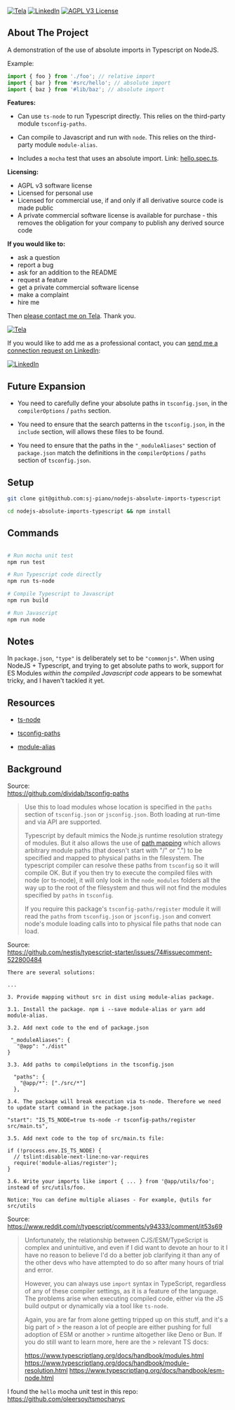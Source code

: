 <!-- PROJECT SHIELDS -->
<!--
*** We use markdown "reference style" links for readability.
*** Reference links are enclosed in brackets [ ] instead of parentheses ( ).
*** See the bottom of this document for the declaration of the reference variables
*** for contributors-url, forks-url, etc. This is an optional, concise syntax you may use.
*** https://www.markdownguide.org/basic-syntax/#reference-style-links
-->
[![Tela][tela-shield]][tela-url]
[![LinkedIn][linkedin-shield]][linkedin-url]
[![AGPL V3 License][license-shield]][license-url]




## About The Project


A demonstration of the use of absolute imports in Typescript on NodeJS.


Example:

```typescript
import { foo } from './foo'; // relative import
import { bar } from '#src/hello'; // absolute import
import { baz } from '#lib/baz'; // absolute import
```


**Features:**

- Can use `ts-node` to run Typescript directly. This relies on the third-party module `tsconfig-paths`.

- Can compile to Javascript and run with `node`. This relies on the third-party module `module-alias`.

- Includes a `mocha` test that uses an absolute import. Link: [hello.spec.ts](src/hello/hello.spec.ts).


**Licensing:**
- AGPL v3 software license
- Licensed for personal use
- Licensed for commercial use, if and only if all derivative source code is made public
- A private commercial software license is available for purchase - this removes the obligation for your company to publish any derived source code


**If you would like to:**
- ask a question
- report a bug
- ask for an addition to the README
- request a feature
- get a private commercial software license
- make a complaint
- hire me

Then [please contact me on Tela](https://www.tela.app/magic/stjohn_piano/a852c8). Thank you.

[![Tela][tela-shield]][tela-url]

If you would like to add me as a professional contact, you can [send me a connection request on LinkedIn](https://www.linkedin.com/in/stjohnpiano):

[![LinkedIn][linkedin-shield]][linkedin-url]




## Future Expansion

- You need to carefully define your absolute paths in `tsconfig.json`, in the `compilerOptions` / `paths` section.

- You need to ensure that the search patterns in the `tsconfig.json`, in the `include` section, will allows these files to be found.

- You need to ensure that the paths in the `"_moduleAliases"` section of `package.json` match the definitions in the `compilerOptions` / `paths` section of `tsconfig.json`.




## Setup


```bash
git clone git@github.com:sj-piano/nodejs-absolute-imports-typescript

cd nodejs-absolute-imports-typescript && npm install
```




## Commands


```bash

# Run mocha unit test
npm run test

# Run Typescript code directly
npm run ts-node

# Compile Typescript to Javascript
npm run build

# Run Javascript
npm run node
```




## Notes


In `package.json`, `"type"` is deliberately set to be `"commonjs"`. When using NodeJS + Typescript, and trying to get absolute paths to work, support for ES Modules _within the compiled Javascript code_ appears to be somewhat tricky, and I haven't tackled it yet.




## Resources


- [ts-node](https://github.com/TypeStrong/ts-node)

- [tsconfig-paths](https://github.com/dividab/tsconfig-paths)

- [module-alias](https://github.com/ilearnio/module-alias)




## Background


Source:  
https://github.com/dividab/tsconfig-paths


> Use this to load modules whose location is specified in the `paths` section of `tsconfig.json` or `jsconfig.json`. Both loading at run-time and via API are supported.
>
> Typescript by default mimics the Node.js runtime resolution strategy of modules. But it also allows the use of [path mapping](https://www.typescriptlang.org/docs/handbook/module-resolution.html) which allows arbitrary module paths (that doesn't start with "/" or ".") to be specified and mapped to physical paths in the filesystem. The typescript compiler can resolve these paths from `tsconfig` so it will compile OK. But if you then try to execute the compiled files with node (or ts-node), it will only look in the `node_modules` folders all the way up to the root of the filesystem and thus will not find the modules specified by `paths` in `tsconfig`.
>
> If you require this package's `tsconfig-paths/register` module it will read the `paths` from `tsconfig.json` or `jsconfig.json` and convert node's module loading calls into to physical file paths that node can load.




Source:  
https://github.com/nestjs/typescript-starter/issues/74#issuecomment-522800484


```
There are several solutions:

...

3. Provide mapping without src in dist using module-alias package.

3.1. Install the package. npm i --save module-alias or yarn add module-alias.

3.2. Add next code to the end of package.json

 "_moduleAliases": {
   "@app": "./dist"
}

3.3. Add paths to compileOptions in the tsconfig.json

  "paths": {
    "@app/*": ["./src/*"]
  },

3.4. The package will break execution via ts-node. Therefore we need to update start command in the package.json

"start": "IS_TS_NODE=true ts-node -r tsconfig-paths/register src/main.ts",

3.5. Add next code to the top of src/main.ts file:

if (!process.env.IS_TS_NODE) {
  // tslint:disable-next-line:no-var-requires
  require('module-alias/register');
}

3.6. Write your imports like import { ... } from '@app/utils/foo'; instead of src/utils/foo.

Notice: You can define multiple aliases - For example, @utils for src/utils
```



Source:  
https://www.reddit.com/r/typescript/comments/y94333/comment/it53s69

> Unfortunately, the relationship between CJS/ESM/TypeScript is complex and unintuitive, and even if I did want to devote an hour to it I have no reason to believe I'd do a better job clarifying it than any of the other devs who have attempted to do so after many hours of trial and error.
> 
> However, you can always use `import` syntax in TypeScript, regardless of any of these compiler settings, as it is a feature of the language. The problems arise when executing compiled code, either via the JS build output or dynamically via a tool like `ts-node`.
> 
> Again, you are far from alone getting tripped up on this stuff, and it's a big part of > the reason a lot of people are either pushing for full adoption of ESM or another > runtime altogether like Deno or Bun. If you do still want to learn more, here are the > relevant TS docs:
> 
> https://www.typescriptlang.org/docs/handbook/modules.html
> https://www.typescriptlang.org/docs/handbook/module-resolution.html
> https://www.typescriptlang.org/docs/handbook/esm-node.html




I found the `hello` mocha unit test in this repo:
https://github.com/oleersoy/tsmochanyc




<!-- MARKDOWN LINKS & IMAGES -->
<!-- https://www.markdownguide.org/basic-syntax/#reference-style-links -->
[license-shield]: https://img.shields.io/github/license/sj-piano/eth-contract-hello-world-javascript.svg?style=for-the-badge
[license-url]: https://github.com/sj-piano/eth-contract-hello-world-javascript/blob/main/LICENSE.txt
[linkedin-shield]: https://img.shields.io/badge/LinkedIn-StJohn_Piano-blue.svg?style=for-the-badge&logo=linkedin
[linkedin-url]: https://linkedin.com/in/stjohnpiano
[tela-shield]: https://img.shields.io/badge/Tela-StJohn_Piano-blue?style=for-the-badge
[tela-url]: https://www.tela.app/magic/stjohn_piano/a852c8
